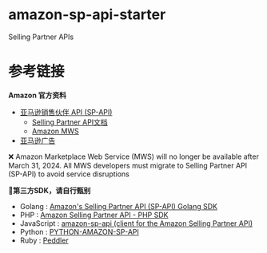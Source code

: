 # amazon-sp-api-starter
Selling Partner APIs

# 参考链接

**Amazon 官方资料**
- [亚马逊销售伙伴 API (SP-API)](https://developer.amazonservices.com/zh-cn)
  - [Selling Partner API文档](https://developer-docs.amazon.com/sp-api)
  - [Amazon MWS](https://docs.developer.amazonservices.com/en_US/dev_guide/index.html)
- [亚马逊广告](https://advertising.amazon.com/zh-cn)

❌ Amazon Marketplace Web Service (MWS) will no longer be available after March 31, 2024. All MWS developers must migrate to Selling Partner API (SP-API) to avoid service disruptions

**🛑第三方SDK，请自行甄别**
- Golang : [Amazon's Selling Partner API (SP-API) Golang SDK](https://github.com/amzapi/selling-partner-api-sdk)
- PHP : [Amazon Selling Partner API - PHP SDK](https://github.com/amazon-php/sp-api-sdk)
- JavaScript : [amazon-sp-api (client for the Amazon Selling Partner API)](https://github.com/amz-tools/amazon-sp-api)
- Python : [PYTHON-AMAZON-SP-API](https://github.com/saleweaver/python-amazon-sp-api)
- Ruby : [Peddler](https://github.com/lineofflight/peddler)